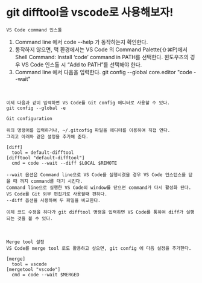 # git difftool을 vscode로 사용해보자!

```
VS Code command 인스톨
```
1. Command line 에서 code --help 가 동작하는지 확인한다.
2. 동작하지 않으면, 맥 환경에서는 VS Code 의 Command Palette(⇧⌘P)에서 Shell Command: Install ‘code’ command in PATH를 선택한다.
    윈도우즈의 경우 VS Code 인스톨 시 “Add to PATH”를 선택해야 한다.
3. Command line 에서 다음을 입력한다.
   git config --global core.editor "code --wait"

<br/>

```
이제 다음과 같이 입력하면 VS Code를 Git config 에디터로 사용할 수 있다.
git config --global -e
```
```
Git configuration
```
```
위의 명령어를 입력하거나, ~/.gitcofig 파일을 에디터를 이용하여 직접 연다. 
그리고 아래와 같은 설정을 추가해 준다.
```
```
[diff]
  tool = default-difftool
[difftool "default-difftool"]
  cmd = code --wait --diff $LOCAL $REMOTE
```
```
--wait 옵션은 Command line으로 VS Code를 실행시켰을 경우 VS Code 인스턴스를 닫을 때 까지 command를 대기 시킨다.
Command line으로 실행한 VS Code의 window를 닫으면 command가 다시 활성화 된다.
VS Code를 Git 외부 편집기로 사용할때 편하다.
--diff 옵션을 사용하여 두 파일을 비교한다.
```
```
이제 코드 수정을 하다가 git difftool 명령을 입력하면 VS Code를 통하여 diff가 실행되는 것을 볼 수 있다.
```

<br/>

```
Merge tool 설정
VS Code를 merge tool 로도 활용하고 싶으면, git config 에 다음 설정을 추가한다.
```
```
[merge]
  tool = vscode
[mergetool "vscode"]
  cmd = code --wait $MERGED
```